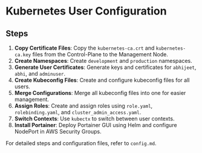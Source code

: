 # Kubernetes User Configuration

## Steps

1. **Copy Certificate Files**: Copy the `kubernetes-ca.crt` and `kubernetes-ca.key` files from the Control-Plane to the Management Node.
2. **Create Namespaces**: Create `development` and `production` namespaces.
3. **Generate User Certificates**: Generate keys and certificates for `abhijeet`, `abhi`, and `adminuser`.
4. **Create Kubeconfig Files**: Create and configure kubeconfig files for all users.
5. **Merge Configurations**: Merge all kubeconfig files into one for easier management.
6. **Assign Roles**: Create and assign roles using `role.yaml`, `rolebinding.yaml`, and `cluster_admin_access.yaml`.
7. **Switch Contexts**: Use `kubectx` to switch between user contexts.
8. **Install Portainer**: Deploy Portainer GUI using Helm and configure NodePort in AWS Security Groups.

For detailed steps and configuration files, refer to `config.md`.